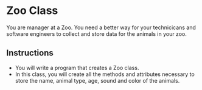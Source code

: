# Zoo Class
You are manager at a Zoo. You need a better way for your technicicans and software engineers to collect and store data for the animals in your zoo. 
## Instructions
- You will write a program that creates a Zoo class. 
- In this class, you will create all the methods and attributes necessary to store the name, animal type, age, sound and color of the animals. 


